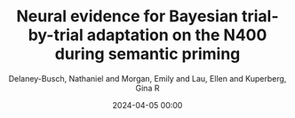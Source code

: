 ---
title: Neural evidence for Bayesian trial-by-trial adaptation on the N400 during semantic priming
author: Delaney-Busch, Nathaniel and Morgan, Emily and Lau, Ellen and Kuperberg, Gina R
journal: Cognition
year: 2019
date: 2024-04-05 00:00
tags: ['language comprehension','N400','prediction','precision','expected uncertainty','unexpected uncertainty']
link: https://doi.org/10.1016/j.cognition.2019.01.001
---